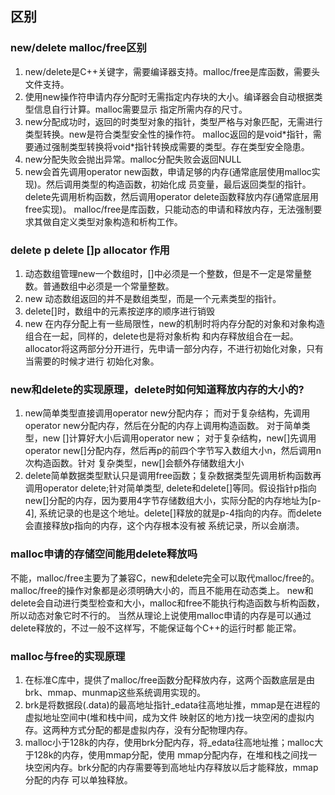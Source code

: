 ## 区别
### new/delete malloc/free区别
1. new/delete是C++关键字，需要编译器支持。malloc/free是库函数，需要头文件支持。
2. 使用new操作符申请内存分配时无需指定内存块的大小。编译器会自动根据类型信息自行计算。malloc需要显示
指定所需内存的尺寸。
3. new分配成功时，返回的时类型对象的指针，类型严格与对象匹配，无需进行类型转换。new是符合类型安全性的操作符。
malloc返回的是void*指针，需要通过强制类型转换将void\*指针转换成需要的类型。存在类型安全隐患。
4. new分配失败会抛出异常。malloc分配失败会返回NULL
5. new会首先调用operator new函数，申请足够的内存(通常底层使用malloc实现)。然后调用类型的构造函数，初始化成
员变量，最后返回类型的指针。delete先调用析构函数，然后调用operator delete函数释放内存(通常底层用free实现)。
malloc/free是库函数，只能动态的申请和释放内存，无法强制要求其做自定义类型对象构造和析构工作。

### delete p delete []p allocator 作用
1. 动态数组管理new一个数组时，[]中必须是一个整数，但是不一定是常量整数。普通数组中必须是一个常量整数。
2. new 动态数组返回的并不是数组类型，而是一个元素类型的指针。
3. delete[]时，数组中的元素按逆序的顺序进行销毁
4. new 在内存分配上有一些局限性，new的机制时将内存分配的对象和对象构造组合在一起，同样的，delete也是将对象析构
和内存释放组合在一起。allocator将这两部分分开进行，先申请一部分内存，不进行初始化对象，只有当需要的时候才进行
初始化对象。

### new和delete的实现原理，delete时如何知道释放内存的大小的?
1. new简单类型直接调用operator new分配内存；
而对于复杂结构，先调用operator new分配内存，然后在分配的内存上调用构造函数。
对于简单类型，new []计算好大小后调用operator new；
对于复杂结构，new[]先调用operator new[]分配内存，然后再p的前四个字节写入数组大小n，然后调用n次构造函数。针对
复杂类型，new[]会额外存储数组大小
2. delete简单数据类型默认只是调用free函数；复杂数据类型先调用析构函数再调用operator delete;针对简单类型,
delete和delete[\]等同。假设指针p指向new\[]分配的内存，因为要用4字节存储数组大小，实际分配的内存地址为[p-4],
系统记录的也是这个地址。delete[]释放的就是p-4指向的内存。而delete会直接释放p指向的内存，这个内存根本没有被
系统记录，所以会崩溃。

### malloc申请的存储空间能用delete释放吗
不能，malloc/free主要为了兼容C，new和delete完全可以取代malloc/free的。
malloc/free的操作对象都是必须明确大小的，而且不能用在动态类上。
new和delete会自动进行类型检查和大小，malloc和free不能执行构造函数与析构函数，所以动态对象它时不行的。
当然从理论上说使用malloc申请的内存是可以通过delete释放的，不过一般不这样写，不能保证每个C++的运行时都
能正常。


### malloc与free的实现原理
1. 在标准C库中，提供了malloc/free函数分配释放内存，这两个函数底层是由brk、mmap、munmap这些系统调用实现的。
2. brk是将数据段(.data)的最高地址指针_edata往高地址推，mmap是在进程的虚拟地址空间中(堆和栈中间，成为文件
映射区的地方)找一块空闲的虚拟内存。这两种方式分配的都是虚拟内存，没有分配物理内存。
3. malloc小于128k的内存，使用brk分配内存，将_edata往高地址推；malloc大于128k的内存，使用mmap分配，使用
mmap分配内存，在堆和栈之间找一块空闲内存。brk分配的内存需要等到高地址内存释放以后才能释放，mmap分配的内存
可以单独释放。